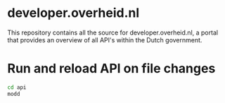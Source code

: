 # developer.overheid.nl
This repository contains all the source for developer.overheid.nl, a portal that provides an overview of all API's within the Dutch government.

# Run and reload API on file changes

```bash
cd api
modd
```
